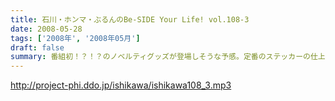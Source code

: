 ```yaml
---
title: 石川・ホンマ・ぶるんのBe-SIDE Your Life! vol.108-3
date: 2008-05-28
tags: ['2008年', '2008年05月']
draft: false
summary: 番組初！？！？のノベルティグッズが登場しそうな予感。定番のステッカーの仕上がり具合はいかに・・・カープ公認？？こちらのグッズの完成度も高いはずだ！NAMAE
---
```


http://project-phi.ddo.jp/ishikawa/ishikawa108_3.mp3
